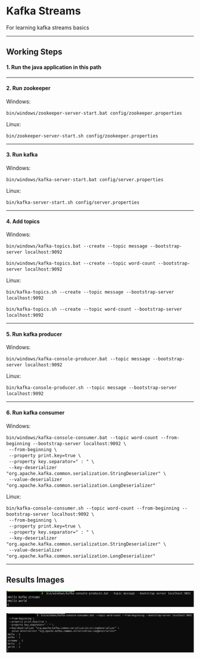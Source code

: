 #  Kafka Streams
For learning kafka streams basics

---

## Working Steps

#### 1. Run the java application in this path

---

#### 2. Run zookeeper

Windows:
```shell
bin/windows/zookeeper-server-start.bat config/zookeeper.properties
```

Linux:
```shell
bin/zookeeper-server-start.sh config/zookeeper.properties
```

---

#### 3. Run kafka

Windows:
```shell
bin/windows/kafka-server-start.bat config/server.properties
```

Linux:
```shell
bin/kafka-server-start.sh config/server.properties
```

---

#### 4. Add topics

Windows: 
```shell
bin/windows/kafka-topics.bat --create --topic message --bootstrap-server localhost:9092
```
```shell
bin/windows/kafka-topics.bat --create --topic word-count --bootstrap-server localhost:9092
```

Linux:
```shell
bin/kafka-topics.sh --create --topic message --bootstrap-server localhost:9092
```
```shell
bin/kafka-topics.sh --create --topic word-count --bootstrap-server localhost:9092
```

---

#### 5. Run kafka producer

Windows:
```shell
bin/windows/kafka-console-producer.bat --topic message --bootstrap-server localhost:9092
```

Linux:
```shell
bin/kafka-console-producer.sh --topic message --bootstrap-server localhost:9092
```

---

#### 6. Run kafka consumer

Windows:
```shell
bin/windows/kafka-console-consumer.bat --topic word-count --from-beginning --bootstrap-server localhost:9092 \
 --from-beginning \
 --property print.key=true \
 --property key.separator=" : " \
 --key-deserializer "org.apache.kafka.common.serialization.StringDeserializer" \
 --value-deserializer "org.apache.kafka.common.serialization.LongDeserializer"
```

Linux:
```shell
bin/kafka-console-consumer.sh --topic word-count --from-beginning --bootstrap-server localhost:9092 \
 --from-beginning \
 --property print.key=true \
 --property key.separator=" : " \
 --key-deserializer "org.apache.kafka.common.serialization.StringDeserializer" \
 --value-deserializer "org.apache.kafka.common.serialization.LongDeserializer"
```

---

## Results Images

<p float="left">
  <img src="./app-images/image-000.png" alt="Image - 1" width="600"/> 
</p>
<p float="left">
  <img src="./app-images/image-001.png" alt="Image - 2" width="600"/> 
</p>